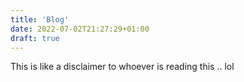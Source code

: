 ```yaml
---
title: 'Blog'
date: 2022-07-02T21:27:29+01:00
draft: true
---
```


This is like a disclaimer to whoever is reading this .. lol
